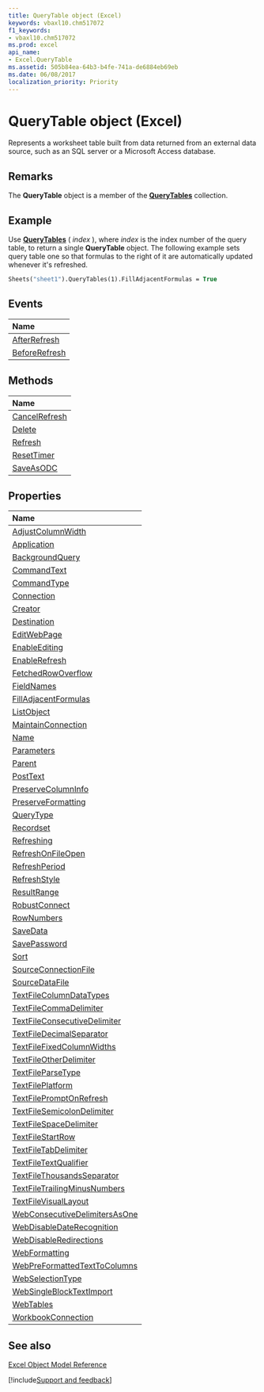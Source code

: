 ```yaml
---
title: QueryTable object (Excel)
keywords: vbaxl10.chm517072
f1_keywords:
- vbaxl10.chm517072
ms.prod: excel
api_name:
- Excel.QueryTable
ms.assetid: 505b84ea-64b3-b4fe-741a-de6884eb69eb
ms.date: 06/08/2017
localization_priority: Priority
---
```



# QueryTable object (Excel)

Represents a worksheet table built from data returned from an external data source, such as an SQL server or a Microsoft Access database.


## Remarks

 The **QueryTable** object is a member of the **[QueryTables](Excel.QueryTables.md)** collection.


## Example

Use  **[QueryTables](Excel.Worksheet.QueryTables.md)** ( _index_ ), where _index_ is the index number of the query table, to return a single **QueryTable** object. The following example sets query table one so that formulas to the right of it are automatically updated whenever it's refreshed.


```vb
Sheets("sheet1").QueryTables(1).FillAdjacentFormulas = True
```


## Events



|Name|
|:-----|
|[AfterRefresh](Excel.QueryTable.AfterRefresh.md)|
|[BeforeRefresh](Excel.QueryTable.BeforeRefresh.md)|

## Methods



|Name|
|:-----|
|[CancelRefresh](Excel.QueryTable.CancelRefresh.md)|
|[Delete](Excel.QueryTable.Delete.md)|
|[Refresh](Excel.QueryTable.Refresh.md)|
|[ResetTimer](Excel.QueryTable.ResetTimer.md)|
|[SaveAsODC](Excel.QueryTable.SaveAsODC.md)|

## Properties



|Name|
|:-----|
|[AdjustColumnWidth](Excel.QueryTable.AdjustColumnWidth.md)|
|[Application](Excel.QueryTable.Application.md)|
|[BackgroundQuery](Excel.QueryTable.BackgroundQuery.md)|
|[CommandText](Excel.QueryTable.CommandText.md)|
|[CommandType](Excel.QueryTable.CommandType.md)|
|[Connection](Excel.QueryTable.Connection.md)|
|[Creator](Excel.QueryTable.Creator.md)|
|[Destination](Excel.QueryTable.Destination.md)|
|[EditWebPage](Excel.QueryTable.EditWebPage.md)|
|[EnableEditing](Excel.QueryTable.EnableEditing.md)|
|[EnableRefresh](Excel.QueryTable.EnableRefresh.md)|
|[FetchedRowOverflow](Excel.QueryTable.FetchedRowOverflow.md)|
|[FieldNames](Excel.QueryTable.FieldNames.md)|
|[FillAdjacentFormulas](Excel.QueryTable.FillAdjacentFormulas.md)|
|[ListObject](Excel.QueryTable.ListObject.md)|
|[MaintainConnection](Excel.QueryTable.MaintainConnection.md)|
|[Name](Excel.QueryTable.Name.md)|
|[Parameters](Excel.QueryTable.Parameters.md)|
|[Parent](Excel.QueryTable.Parent.md)|
|[PostText](Excel.QueryTable.PostText.md)|
|[PreserveColumnInfo](Excel.QueryTable.PreserveColumnInfo.md)|
|[PreserveFormatting](Excel.QueryTable.PreserveFormatting.md)|
|[QueryType](Excel.QueryTable.QueryType.md)|
|[Recordset](Excel.QueryTable.Recordset.md)|
|[Refreshing](Excel.QueryTable.Refreshing.md)|
|[RefreshOnFileOpen](Excel.QueryTable.RefreshOnFileOpen.md)|
|[RefreshPeriod](Excel.QueryTable.RefreshPeriod.md)|
|[RefreshStyle](Excel.QueryTable.RefreshStyle.md)|
|[ResultRange](Excel.QueryTable.ResultRange.md)|
|[RobustConnect](Excel.QueryTable.RobustConnect.md)|
|[RowNumbers](Excel.QueryTable.RowNumbers.md)|
|[SaveData](Excel.QueryTable.SaveData.md)|
|[SavePassword](Excel.QueryTable.SavePassword.md)|
|[Sort](Excel.QueryTable.Sort.md)|
|[SourceConnectionFile](Excel.QueryTable.SourceConnectionFile.md)|
|[SourceDataFile](Excel.QueryTable.SourceDataFile.md)|
|[TextFileColumnDataTypes](Excel.QueryTable.TextFileColumnDataTypes.md)|
|[TextFileCommaDelimiter](Excel.QueryTable.TextFileCommaDelimiter.md)|
|[TextFileConsecutiveDelimiter](Excel.QueryTable.TextFileConsecutiveDelimiter.md)|
|[TextFileDecimalSeparator](Excel.QueryTable.TextFileDecimalSeparator.md)|
|[TextFileFixedColumnWidths](Excel.QueryTable.TextFileFixedColumnWidths.md)|
|[TextFileOtherDelimiter](Excel.QueryTable.TextFileOtherDelimiter.md)|
|[TextFileParseType](Excel.QueryTable.TextFileParseType.md)|
|[TextFilePlatform](Excel.QueryTable.TextFilePlatform.md)|
|[TextFilePromptOnRefresh](Excel.QueryTable.TextFilePromptOnRefresh.md)|
|[TextFileSemicolonDelimiter](Excel.QueryTable.TextFileSemicolonDelimiter.md)|
|[TextFileSpaceDelimiter](Excel.QueryTable.TextFileSpaceDelimiter.md)|
|[TextFileStartRow](Excel.QueryTable.TextFileStartRow.md)|
|[TextFileTabDelimiter](Excel.QueryTable.TextFileTabDelimiter.md)|
|[TextFileTextQualifier](Excel.QueryTable.TextFileTextQualifier.md)|
|[TextFileThousandsSeparator](Excel.QueryTable.TextFileThousandsSeparator.md)|
|[TextFileTrailingMinusNumbers](Excel.QueryTable.TextFileTrailingMinusNumbers.md)|
|[TextFileVisualLayout](Excel.QueryTable.TextFileVisualLayout.md)|
|[WebConsecutiveDelimitersAsOne](Excel.QueryTable.WebConsecutiveDelimitersAsOne.md)|
|[WebDisableDateRecognition](Excel.QueryTable.WebDisableDateRecognition.md)|
|[WebDisableRedirections](Excel.QueryTable.WebDisableRedirections.md)|
|[WebFormatting](Excel.QueryTable.WebFormatting.md)|
|[WebPreFormattedTextToColumns](Excel.QueryTable.WebPreFormattedTextToColumns.md)|
|[WebSelectionType](Excel.QueryTable.WebSelectionType.md)|
|[WebSingleBlockTextImport](Excel.QueryTable.WebSingleBlockTextImport.md)|
|[WebTables](Excel.QueryTable.WebTables.md)|
|[WorkbookConnection](Excel.QueryTable.WorkbookConnection.md)|

## See also


[Excel Object Model Reference](overview/Excel/object-model.md)

[!include[Support and feedback](~/includes/feedback-boilerplate.md)]